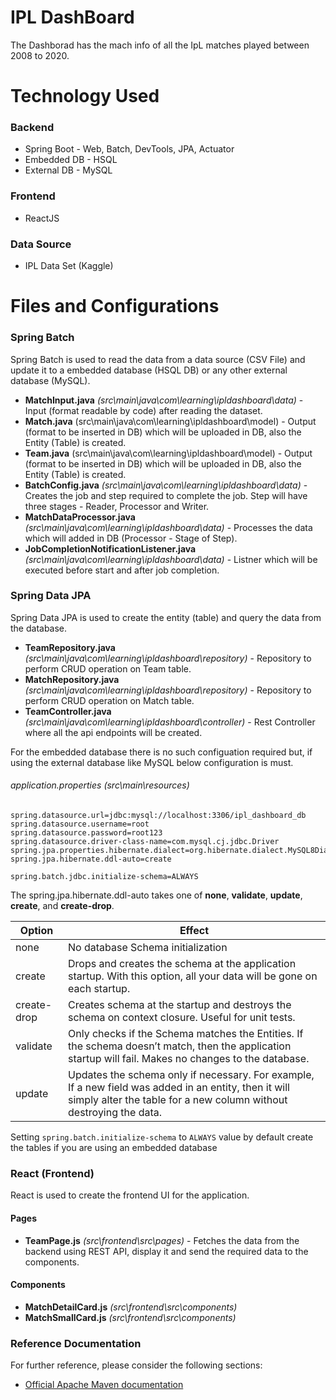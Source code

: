 # IPL DashBoard
The Dashborad has the mach info of all the IpL matches played between 2008 to 2020.

# Technology Used
### Backend
* Spring Boot - Web, Batch, DevTools, JPA, Actuator
* Embedded DB - HSQL
* External DB - MySQL
### Frontend
* ReactJS
### Data Source
* IPL Data Set (Kaggle)

# Files and Configurations
### Spring Batch
Spring Batch is used to read the data from a data source (CSV File) and update it to a embedded database (HSQL DB) or any other external database (MySQL).
* __MatchInput.java__ _(src\main\java\com\learning\ipldashboard\data)_ - Input (format readable by code) after reading the dataset.
* __Match.java__ (src\main\java\com\learning\ipldashboard\model) - Output (format to be inserted in DB) which will be uploaded in DB, also the Entity (Table) is created.
* __Team.java__ (src\main\java\com\learning\ipldashboard\model) - Output (format to be inserted in DB) which will be uploaded in DB, also the Entity (Table) is created.
* __BatchConfig.java__ _(src\main\java\com\learning\ipldashboard\data)_ - Creates the job and step required to complete the job. Step will have three stages - Reader, Processor and Writer.
* __MatchDataProcessor.java__ _(src\main\java\com\learning\ipldashboard\data)_ - Processes the data which will added in DB (Processor - Stage of Step).
* __JobCompletionNotificationListener.java__ _(src\main\java\com\learning\ipldashboard\data)_ - Listner which will be executed before start and after job completion.


### Spring Data JPA
Spring Data JPA is used to create the entity (table) and query the data from the database. 

* __TeamRepository.java__ _(src\main\java\com\learning\ipldashboard\repository)_ - Repository to perform CRUD operation on Team table.
* __MatchRepository.java__ _(src\main\java\com\learning\ipldashboard\repository)_ - Repository to perform CRUD operation on Match table.
* __TeamController.java__ _(src\main\java\com\learning\ipldashboard\controller)_ - Rest Controller where all the api endpoints will be created.

For the embedded database there is no such configuation required but, if using the external database like MySQL below configuration is must.

###### application.properties _(src\main\resources)_
```
spring.datasource.url=jdbc:mysql://localhost:3306/ipl_dashboard_db
spring.datasource.username=root
spring.datasource.password=root123
spring.datasource.driver-class-name=com.mysql.cj.jdbc.Driver
spring.jpa.properties.hibernate.dialect=org.hibernate.dialect.MySQL8Dialect
spring.jpa.hibernate.ddl-auto=create 

spring.batch.jdbc.initialize-schema=ALWAYS
```
The spring.jpa.hibernate.ddl-auto takes one of __none__, __validate__, __update__, __create__, and __create-drop__.

| Option | Effect |
| ------ | ------ |
| none | No database Schema initialization |
| create |	Drops and creates the schema at the application startup. With this option, all your data will be gone on each startup. |
| create-drop |	Creates schema at the startup and destroys the schema on context closure. Useful for unit tests. |
| validate |	Only checks if the Schema matches the Entities. If the schema doesn’t match, then the application startup will fail. Makes no changes to the database. |
| update | Updates the schema only if necessary. For example, If a new field was added in an entity, then it will simply alter the table for a new column without destroying the data. |

Setting `spring.batch.initialize-schema` to `ALWAYS` value by default create the tables if you are using an embedded database

### React (Frontend)
React is used to create the frontend UI for the application.
#### Pages
* __TeamPage.js__ _(src\frontend\src\pages)_ - Fetches the data from the backend using REST API, display it and send the required data to the components.
#### Components
* __MatchDetailCard.js__ _(src\frontend\src\components)_
* __MatchSmallCard.js__ _(src\frontend\src\components)_
### Reference Documentation
For further reference, please consider the following sections:

* [Official Apache Maven documentation](https://maven.apache.org/guides/index.html)

